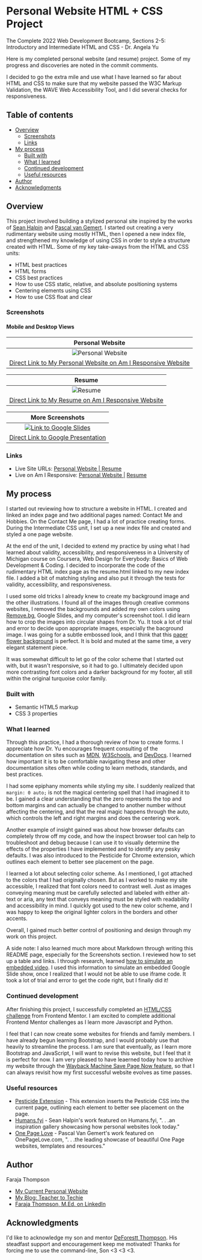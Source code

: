 # Personal Website HTML + CSS Project

The Complete 2022 Web Development Bootcamp, Sections 2-5: Introductory and Intermediate HTML and CSS - Dr. Angela Yu

Here is my completed personal website (and resume) project.  Some of my progress and discoveries are noted in the commit comments.

I decided to go the extra mile and use what I have learned so far about HTML and CSS to make sure that my website passed the W3C Markup Validation, the WAVE Web Accessibility Tool, and I did several checks for responsiveness.

## Table of contents

- [Overview](#overview)
  - [Screenshots](#screenshots)
  - [Links](#links)
- [My process](#my-process)
  - [Built with](#built-with)
  - [What I learned](#what-i-learned)
  - [Continued development](#continued-development)
  - [Useful resources](#useful-resources)
- [Author](#author)
- [Acknowledgments](#acknowledgments) 

## Overview

This project involved building a stylized personal site inspired by the works of [Sean Halpin](https://web.archive.org/web/20180819202235js_/http://seanhalpin.io/) and [Pascal van Gemert](http://www.pascalvangemert.nl/#/experiences).  I started out creating a very rudimentary website using mostly HTML, then I opened a new index file, and strengthened my knowledge of using CSS in order to style a structure created with HTML.  Some of my key take-aways from the HTML and CSS units:
- HTML best practices
- HTML forms
- CSS best practices
- How to use CSS static, relative, and absolute positioning systems
- Centering elements using CSS
- How to use CSS float and clear

### Screenshots
#### Mobile and Desktop Views

| <b>Personal Website</b> | 
|:--:|
| ![Personal Website](https://raw.githubusercontent.com/Faraja17/my-website/main/images/personal-website.png) |
| [Direct Link to My Personal Website on Am I Responsive Website](https://ui.dev/amiresponsive?url=https://web.archive.org/web/20220508014514/https://faraja17.github.io/my-website/)|

| <b>Resume</b> | 
|:--:|
| ![Resume](https://raw.githubusercontent.com/Faraja17/my-website/main/images/Resume.png) |
| [Direct Link to My Resume on Am I Responsive Website](https://ui.dev/amiresponsive?url=https://web.archive.org/web/20220508014819/https://faraja17.github.io/my-website/resume.html)|

| <b>More Screenshots</b> | 
|:--:|
| [![Link to Google Slides](link-to-slides.png)](https://docs.google.com/presentation/d/e/2PACX-1vROkxVyUGrL-H86BwdRjp2-pR0OU4mqIA1PmLdf0vh8ypV4msyidQBM9mZgJLeFc7AsDSrrOJjhP8Oe/pub?start=false&loop=false&delayms=3000&slide=id.g1270c083a6c_0_146) |
| [Direct Link to Google Presentation](https://docs.google.com/presentation/d/e/2PACX-1vROkxVyUGrL-H86BwdRjp2-pR0OU4mqIA1PmLdf0vh8ypV4msyidQBM9mZgJLeFc7AsDSrrOJjhP8Oe/pub?start=false&loop=false&delayms=3000&slide=id.g1270c083a6c_0_146)|


### Links

- Live Site URLs: [Personal Website | ](https://web.archive.org/web/20220508014514/https://faraja17.github.io/my-website/)
                  [Resume](https://web.archive.org/web/20220508014819/https://faraja17.github.io/my-website/resume.html)
- Live on Am I Responsive: [Personal Website |](https://ui.dev/amiresponsive?url=https://web.archive.org/web/20220508014514/https://faraja17.github.io/my-website/)
                           [Resume](https://ui.dev/amiresponsive?url=https://web.archive.org/web/20220508014819/https://faraja17.github.io/my-website/resume.html)

## My process

I started out reviewing how to structure a website in HTML.  I created and linked an index page and two additional pages named: Contact Me and Hobbies.  On the Contact Me page, I had a lot of practice creating forms.  During the Intermediate CSS unit, I set up a new index file and created and styled a one page website.  

At the end of the unit, I decided to extend my practice by using what I had learned about validity, accessibility, and responsiveness in a University of Michigan course on Coursera, Web Design for Everybody: Basics of Web Development & Coding.  I decided to incorporate the code of the rudimentary HTML index page as the resume.html linked to my new index file.  I added a bit of matching styling and also put it through the tests for validity, accessibility, and responsiveness.

I used some old tricks I already knew to create my background image and the other illustrations.  I found all of the images through creative commons websites, I removed the backgrounds and added my own colors using [Remove.bg](https://remove.bg), Google Slides, and my computer's screenshot tool.  I did learn how to crop the images into circular shapes from Dr. Yu. It took a lot of trial and error to decide upon appropriate images, especially the bacground image.  I was going for a subtle embossed look, and I think that this [paper flower background](https://pixabay.com/illustrations/paper-flower-background-white-4794429/) is perfect.  It is bold and muted at the same time, a very elegant statement piece.  

It was somewhat difficult to let go of the color scheme that I started out with, but it wasn't responsive, so it had to go.  I ultimately decided upon more contrasting font colors and a darker background for my footer, all still within the original turquoise color family.


### Built with

- Semantic HTML5 markup
- CSS 3 properties

### What I learned

Through this practice, I had a thorough review of how to create forms.  I appreciate how Dr. Yu encourages frequent consulting of the documentation on sites such as [MDN](https://developer.mozilla.org/en-US/),  [W3Schools](https://www.w3schools.com/), and [DevDocs](https://devdocs.io/).  I learned how important it is to be comfortable navigating these and other documentation sites often while coding to learn methods, standards, and best practices.

I had some epiphany moments while styling my site.  I suddenly realized that `margin: 0 auto;` is not the magical centering spell that I had imagined it to be.  I gained a clear understanding that the zero represents the top and bottom margins and can actually be changed to another number without affecting the centering, and that the real magic happens through the auto, which controls the left and right margins and does the centering work.  

Another example of insight gained was about how browser defaults can completely throw off my code, and how the inspect browser tool can help to troubleshoot and debug because I can use it to visually determine the effects of the properties I have implemented and to identify any pesky defaults.  I was also introduced to the Pesticide for Chrome extension, which outlines each element to better see placement on the page.

I learned a lot about selecting color scheme.  As I mentioned, I got attached to the colors that I had originally chosen.  But as I worked to make my site accessible, I realized that font colors need to contrast well.  Just as images conveying meaning must be carefully selected and labeled with either alt-text or aria, any text that conveys meaning must be styled with readability and accessibility in mind.  I quickly got used to the new color scheme, and I was happy to keep the original lighter colors in the borders and other accents.

Overall, I gained much better control of positioning and design through my work on this project.

A side note: I also learned much more about Markdown through writing this README page, especially for the Screenshots section.  I reviewed how to set up a table and links.  I through research, learned [how to simulate an embedded video](https://github.com/martinsolent/video-iframe).  I used this information to simulate an embedded Google Slide show, once I realized that I would not be able to use iframe code. It took a lot of trial and error to get the code right, but I finally did it!


### Continued development

After finishing this project, I successfully completed an [HTML/CSS challenge](https://github.com/Faraja17/qr-challenge) from Frontend Mentor.  I am excited to complete additional Frontend Mentor challenges as I learn more Javascript and Python.

I feel that I can now create some websites for friends and family members.  I have already begun learning Bootstrap, and I would probably use that heavily to streamline the process.  I am sure that eventually, as I learn more Bootstrap and JavaScript, I will want to revise this website, but I feel that it is perfect for now.  I am very pleased to have leaerned today how to archive my website through the [Wayback Machine Save Page Now feature](https://web.archive.org/), so that I can always revisit how my first successful website evolves as time passes.

### Useful resources

- [Pesticide Extension](https://chrome.google.com/webstore/detail/pesticide-for-chrome/bakpbgckdnepkmkeaiomhmfcnejndkbi/related) - This extension inserts the Pesticide CSS into the current page, outlining each element to better see placement on the page.
- [Humans.fyi](https://humans.fyi/u/seanhalpin.io) - Sean Halpin's work featured on Humans.fyi, ". . .an inspiration gallery showcasing how personal websites look today."
- [One Page Love](https://onepagelove.com/pascal-van-gemert) - Pascal Van Gemert's work featured on OnePageLove.com, ". . .the leading showcase of beautiful One Page websites, templates and resources."

## Author

Faraja Thompson
- [My Current Personal Website](https://faraja17.github.io/my-website/)
- [My Blog: Teacher to Techie](https://faraja17.github.io/)
- [Faraja Thompson, M.Ed. on LinkedIn](https://www.linkedin.com/in/faraja-thompson-m-ed-70885b8/)

## Acknowledgments

I'd like to acknowledge my son and mentor [DeForestt Thompson](https://github.com/DeForestt).  His steadfast support and encouragement keep me motivated!  Thanks for forcing me to use the command-line, Son <3 <3 <3.
